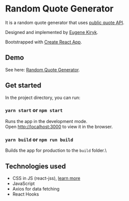 # Random Quote Generator

It is a random quote generator that uses [public quote API](https://github.com/lukePeavey/quotable).

Designed and implemented by [Eugene Kiryk](https://github.com/eugenekiryk).

Bootstrapped with [Create React App](https://github.com/facebook/create-react-app).

## Demo

See here: [Random Quote Generator](https://quote-gen.vercel.app/).

## Get started

In the project directory, you can run:

### `yarn start` or `npm start`

Runs the app in the development mode.\
Open [http://localhost:3000](http://localhost:3000) to view it in the browser.

### `yarn build` or `npm run build`

Builds the app for production to the `build` folder.\

## Technologies used

- CSS in JS (react-jss), [learn more](https://cssinjs.org/)
- JavaScript
- Axios for data fetching
- React Hooks